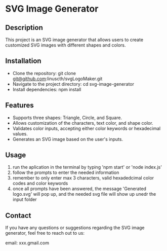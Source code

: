 # SVG Image Generator

## Description

This project is an SVG image generator that allows users to create customized SVG images with different shapes and colors.


## Installation
- Clone the repository: git clone git@github.com:linuscth/svgLogoMaker.git
- Navigate to the project directory: cd svg-image-generator
- Install dependencies: npm install

## Features
- Supports three shapes: Triangle, Circle, and Square.
- Allows customization of the characters, text color, and shape color.
- Validates color inputs, accepting either color keywords or hexadecimal values.
- Generates an SVG image based on the user's inputs.

## Usage

1. run the aplication in the terminal by typing 'npm start' or 'node index.js'
2. follow the prompts to enter the needed information
3. remember to only enter max 3 characters, valid hexadedcimal color codes and color keywords 
4. once all prompts have been answered, the message 'Generated logo.svg' will pop up, and the needed svg file will show up unedr the input folder

## Contact
If you have any questions or suggestions regarding the SVG image generator, feel free to reach out to us:

email: xxx.gmail.com
